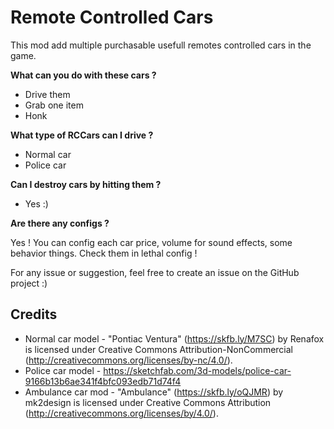 # Remote Controlled Cars

This mod add multiple purchasable usefull remotes controlled cars in the game.

**What can you do with these cars ?**

- Drive them
- Grab one item
- Honk

**What type of RCCars can I drive ?**

- Normal car
- Police car

**Can I destroy cars by hitting them ?**

- Yes :)

**Are there any configs ?**

Yes ! You can config each car price, volume for sound effects, some behavior things. Check them in lethal config !

For any issue or suggestion, feel free to create an issue on the GitHub project :)

## Credits

- Normal car model - "Pontiac Ventura" (https://skfb.ly/M7SC) by Renafox is licensed under Creative Commons Attribution-NonCommercial (http://creativecommons.org/licenses/by-nc/4.0/).
- Police car model - https://sketchfab.com/3d-models/police-car-9166b13b6ae341f4bfc093edb71d74f4
- Ambulance car mod - "Ambulance" (https://skfb.ly/oQJMR) by mk2design is licensed under Creative Commons Attribution (http://creativecommons.org/licenses/by/4.0/).